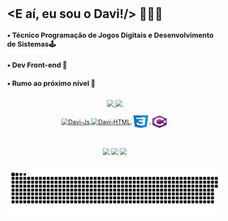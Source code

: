 # **<E aí, eu sou o Davi!/>** 🙋🏽‍♂️
### • Técnico Programação de Jogos Digitais e Desenvolvimento de Sistemas🕹️
### • Dev Front-end 👾
### • Rumo ao próximo nível 🚀

## 

<div align="center">
  <a href="https://github.com/davignz">
  <img height="180em" src="https://github-readme-stats.vercel.app/api?username=davignz&show_icons=true&theme=nightowl&include_all_commits=true&count_private=true"/>
  <img height="180em" src="https://github-readme-stats.vercel.app/api/top-langs/?username=davignz&langs_count=5&layout=compact&theme=nightowl">
</div>  
<div style="display: inline_block" align="center"><br>
  <img align="center" alt="Davi-Js" height="30" width="40" src="https://cdn.jsdelivr.net/gh/devicons/devicon/icons/javascript/javascript-original.svg">
  <img align="center" alt="Davi-HTML" height="30" width="40" src="https://cdn.jsdelivr.net/gh/devicons/devicon/icons/html5/html5-original.svg">
  <img align="center" alt="Davi-CSS" height="30" width="40" src="https://raw.githubusercontent.com/devicons/devicon/master/icons/css3/css3-original.svg">
  <img align="center" alt="Davi-Csharp" height="30" width="40" src="https://raw.githubusercontent.com/devicons/devicon/master/icons/csharp/csharp-original.svg">
</div>
  
##
<br>
<div align="center">
  <a href="https://www.linkedin.com/in/davi-gonzaga-792113175/" target="_blank"><img src="https://img.shields.io/badge/LinkedIn-0077B5?style=for-the-badge&logo=linkedin&logoColor=white"></a>
  <a href="https://github.com/Davignz" target="_blank"><img src="https://img.shields.io/badge/GitHub-100000?style=for-the-badge&logo=github&logoColor=white" target="_blank"></a>
   <a href="mailto:werdavid1@gmail.com"><img src="https://img.shields.io/badge/Gmail-D14836?style=for-the-badge&logo=gmail&logoColor=white" target="_blank"></a>
</div>
  
##


![Snake animation](https://github.com/davignz/davignz/blob/output/github-contribution-grid-snake.svg)
<br>
<br>
